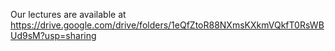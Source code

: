 Our lectures are available at   
https://drive.google.com/drive/folders/1eQfZtoR88NXmsKXkmVQkfT0RsWBUd9sM?usp=sharing

